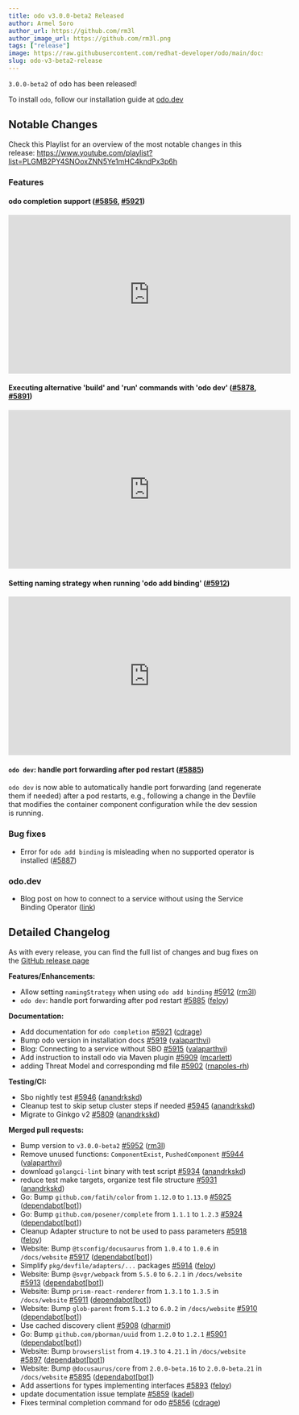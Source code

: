 ```yaml
---
title: odo v3.0.0-beta2 Released
author: Armel Soro
author_url: https://github.com/rm3l
author_image_url: https://github.com/rm3l.png
tags: ["release"]
image: https://raw.githubusercontent.com/redhat-developer/odo/main/docs/website/static/img/logo.png
slug: odo-v3-beta2-release
---
```


`3.0.0-beta2` of odo has been released!

<!--truncate-->

To install `odo`, follow our installation guide at [odo.dev](/docs/overview/installation)

## Notable Changes

Check this Playlist for an overview of the most notable changes in this release:
https://www.youtube.com/playlist?list=PLGMB2PY4SNOoxZNN5Ye1mHC4kndPx3p6h

### Features

#### odo completion support ([#5856](https://github.com/redhat-developer/odo/pull/5856), [#5921](https://github.com/redhat-developer/odo/pull/5921))

<iframe width="560" height="315" src="https://www.youtube.com/embed/cnxycd81wh0" title="YouTube video player" frameborder="0" allow="accelerometer; autoplay; clipboard-write; encrypted-media; gyroscope; picture-in-picture" allowfullscreen></iframe>

#### Executing alternative 'build' and 'run' commands with 'odo dev' ([#5878](https://github.com/redhat-developer/odo/pull/5878), [#5891](https://github.com/redhat-developer/odo/pull/5891))

<iframe width="560" height="315" src="https://www.youtube.com/embed/1qjceo414cA" title="YouTube video player" frameborder="0" allow="accelerometer; autoplay; clipboard-write; encrypted-media; gyroscope; picture-in-picture" allowfullscreen></iframe>

#### Setting naming strategy when running 'odo add binding' ([#5912](https://github.com/redhat-developer/odo/pull/5912))

<iframe width="560" height="315" src="https://www.youtube.com/embed/jvCUSO6uXfI" title="YouTube video player" frameborder="0" allow="accelerometer; autoplay; clipboard-write; encrypted-media; gyroscope; picture-in-picture" allowfullscreen></iframe>

#### `odo dev`: handle port forwarding after pod restart ([#5885](https://github.com/redhat-developer/odo/pull/5885))

`odo dev` is now able to automatically handle port forwarding (and regenerate them if needed) after a pod restarts, 
e.g., following a change in the Devfile that modifies the container component configuration while the dev session is running.

### Bug fixes
- Error for `odo add binding` is misleading when no supported operator is installed ([#5887](https://github.com/redhat-developer/odo/pull/5887))

### odo.dev
- Blog post on how to connect to a service without using the Service Binding Operator ([link](./binding-database-service-without-sbo/))

## Detailed Changelog

As with every release, you can find the full list of changes and bug fixes on the [GitHub release page](https://github.com/redhat-developer/odo/releases/tag/v3.0.0-beta2)

**Features/Enhancements:**

- Allow setting `namingStrategy` when using `odo add binding` [\#5912](https://github.com/redhat-developer/odo/pull/5912) ([rm3l](https://github.com/rm3l))
- `odo dev`: handle port forwarding after pod restart [\#5885](https://github.com/redhat-developer/odo/pull/5885) ([feloy](https://github.com/feloy))

**Documentation:**

- Add documentation for `odo completion` [\#5921](https://github.com/redhat-developer/odo/pull/5921) ([cdrage](https://github.com/cdrage))
- Bump odo version in installation docs [\#5919](https://github.com/redhat-developer/odo/pull/5919) ([valaparthvi](https://github.com/valaparthvi))
- Blog: Connecting to a service without SBO [\#5915](https://github.com/redhat-developer/odo/pull/5915) ([valaparthvi](https://github.com/valaparthvi))
- Add instruction to install odo via Maven plugin [\#5909](https://github.com/redhat-developer/odo/pull/5909) ([mcarlett](https://github.com/mcarlett))
- adding Threat Model and corresponding md file [\#5902](https://github.com/redhat-developer/odo/pull/5902) ([rnapoles-rh](https://github.com/rnapoles-rh))

**Testing/CI:**

- Sbo nightly test [\#5946](https://github.com/redhat-developer/odo/pull/5946) ([anandrkskd](https://github.com/anandrkskd))
- Cleanup test to skip setup cluster steps if needed [\#5945](https://github.com/redhat-developer/odo/pull/5945) ([anandrkskd](https://github.com/anandrkskd))
- Migrate to Ginkgo v2  [\#5809](https://github.com/redhat-developer/odo/pull/5809) ([anandrkskd](https://github.com/anandrkskd))

**Merged pull requests:**

- Bump version to `v3.0.0-beta2` [\#5952](https://github.com/redhat-developer/odo/pull/5952) ([rm3l](https://github.com/rm3l))
- Remove unused functions: `ComponentExist`, `PushedComponent` [\#5944](https://github.com/redhat-developer/odo/pull/5944) ([valaparthvi](https://github.com/valaparthvi))
- download `golangci-lint` binary with test script [\#5934](https://github.com/redhat-developer/odo/pull/5934) ([anandrkskd](https://github.com/anandrkskd))
- reduce test make targets, organize test file structure [\#5931](https://github.com/redhat-developer/odo/pull/5931) ([anandrkskd](https://github.com/anandrkskd))
- Go: Bump `github.com/fatih/color` from `1.12.0` to `1.13.0` [\#5925](https://github.com/redhat-developer/odo/pull/5925) ([dependabot[bot]](https://github.com/apps/dependabot))
- Go: Bump `github.com/posener/complete` from `1.1.1` to `1.2.3` [\#5924](https://github.com/redhat-developer/odo/pull/5924) ([dependabot[bot]](https://github.com/apps/dependabot))
- Cleanup Adapter structure to not be used to pass parameters [\#5918](https://github.com/redhat-developer/odo/pull/5918) ([feloy](https://github.com/feloy))
- Website: Bump `@tsconfig/docusaurus` from `1.0.4` to `1.0.6` in `/docs/website` [\#5917](https://github.com/redhat-developer/odo/pull/5917) ([dependabot[bot]](https://github.com/apps/dependabot))
- Simplify `pkg/devfile/adapters/...` packages [\#5914](https://github.com/redhat-developer/odo/pull/5914) ([feloy](https://github.com/feloy))
- Website: Bump `@svgr/webpack` from `5.5.0` to `6.2.1` in `/docs/website` [\#5913](https://github.com/redhat-developer/odo/pull/5913) ([dependabot[bot]](https://github.com/apps/dependabot))
- Website: Bump `prism-react-renderer` from `1.3.1` to `1.3.5` in `/docs/website` [\#5911](https://github.com/redhat-developer/odo/pull/5911) ([dependabot[bot]](https://github.com/apps/dependabot))
- Website: Bump `glob-parent` from `5.1.2` to `6.0.2` in `/docs/website` [\#5910](https://github.com/redhat-developer/odo/pull/5910) ([dependabot[bot]](https://github.com/apps/dependabot))
- Use cached discovery client [\#5908](https://github.com/redhat-developer/odo/pull/5908) ([dharmit](https://github.com/dharmit))
- Go: Bump `github.com/pborman/uuid` from `1.2.0` to `1.2.1` [\#5901](https://github.com/redhat-developer/odo/pull/5901) ([dependabot[bot]](https://github.com/apps/dependabot))
- Website: Bump `browserslist` from `4.19.3` to `4.21.1` in `/docs/website` [\#5897](https://github.com/redhat-developer/odo/pull/5897) ([dependabot[bot]](https://github.com/apps/dependabot))
- Website: Bump `@docusaurus/core` from `2.0.0-beta.16` to `2.0.0-beta.21` in `/docs/website` [\#5895](https://github.com/redhat-developer/odo/pull/5895) ([dependabot[bot]](https://github.com/apps/dependabot))
- Add assertions for types implementing interfaces [\#5893](https://github.com/redhat-developer/odo/pull/5893) ([feloy](https://github.com/feloy))
- update documentation issue template [\#5859](https://github.com/redhat-developer/odo/pull/5859) ([kadel](https://github.com/kadel))
- Fixes terminal completion command for odo [\#5856](https://github.com/redhat-developer/odo/pull/5856) ([cdrage](https://github.com/cdrage))
